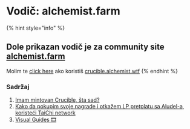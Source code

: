 # Vodič: alchemist.farm

{% hint style="info" %}
## **Dole prikazan vodič je za community site** [**alchemist.farm**](https://alchemist.farm/)

Molim te [click here](../guides-crucible.alchemist.wtf/) ako koristiš [crucible.alchemist.wtf](https://crucible.alchemist.wtf/)
{% endhint %}

### Sadržaj

1. [Imam mintovan Crucible, šta sad?](i-minted-a-crucible-now-what.md)
2. [Kako da pokupim svoje nagrade i otkažem LP pretplatu sa Aludel-a, koristeći TaiChi network](how-to-claim-rewards-and-unsubscribe-your-lp-from-the-aludel-using-the-taichi-network.md)
3. [Visual Guides 🎞](visual-guides.md)

